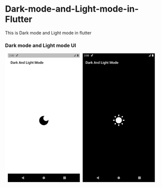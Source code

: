 # Dark-mode-and-Light-mode-in-Flutter
This is Dark mode and Light mode in flutter
### Dark mode and Light mode UI 
<img src="https://github.com/vasanthrenga/Dark-mode-and-Light-mode-in-Flutter/blob/main/DL.png" >
